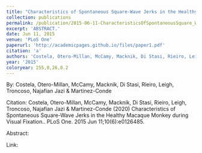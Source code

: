 ```yaml
---
title: "Characteristics of Spontaneous Square-Wave Jerks in the Healthy Macaque Monkey during Visual Fixation."
collection: publications
permalink: /publication/2015-06-11-CharacteristicsOfSpontaneousSquare_WaveJerksInTheHealthyMacaque
excerpt: 'ABSTRACT.'
date: Jun 11, 2015
venue: 'PLoS One'
paperurl: 'http://academicpages.github.io/files/paper1.pdf'
citation: 'a'
authors: 'Costela, Otero-Millan, McCamy, Macknik, Di Stasi, Rieiro, Leigh, Troncoso, Najafian Jazi & Martinez-Conde'
year: '2015'
coloryear: 255,0,26,0.2
---
```


By: Costela, Otero-Millan, McCamy, Macknik, Di Stasi, Rieiro, Leigh, Troncoso, Najafian Jazi & Martinez-Conde

Citation: Costela, Otero-Millan, McCamy, Macknik, Di Stasi, Rieiro, Leigh, Troncoso, Najafian Jazi & Martinez-Conde (2020) Characteristics of Spontaneous Square-Wave Jerks in the Healthy Macaque Monkey during Visual Fixation.. PLoS One\. 2015 Jun 11;10\(6):e0126485\. 

Abstract: 

Link: 

